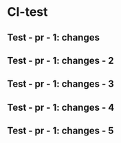 # CI-test

## Test - pr - 1: changes
## Test - pr - 1: changes - 2
## Test - pr - 1: changes - 3
## Test - pr - 1: changes - 4
## Test - pr - 1: changes - 5
